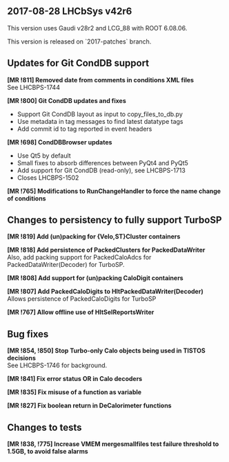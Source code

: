 2017-08-28 LHCbSys v42r6
---
This version uses Gaudi v28r2 and LCG_88 with ROOT 6.08.06.
<p>
This version is released on `2017-patches` branch. 


## Updates for Git CondDB support
**[MR !811] Removed date from comments in conditions XML files**  
See LHCBPS-1744

**[MR !800] Git CondDB updates and fixes**  
- Support Git CondDB layout as input to copy_files_to_db.py  
- Use metadata in tag messages to find latest datatype tags  
- Add commit id to tag reported in event headers  

**[MR !698] CondDBBrowser updates**  
- Use Qt5 by default  
- Small fixes to absorb differences between PyQt4 and PyQt5  
- Add support for Git CondDB (read-only), see LHCBPS-1713  
- Closes LHCBPS-1502  

**[MR !765] Modifications to RunChangeHandler to force the name change of conditions**  

## Changes to persistency to fully support TurboSP
**[MR !819] Add (un)packing for {Velo,ST}Cluster containers**  

**[MR !818] Add persistence of PackedClusters for PackedDataWriter**  
Also, add packing support for PackedCaloAdcs for PackedDataWriter(Decoder) for TurboSP.

**[MR !808] Add support for (un)packing CaloDigit containers**  
    
**[MR !807] Add PackedCaloDigits to HltPackedDataWriter(Decoder)**  
Allows persistence of PackedCaloDigits for TurboSP

**[MR !767] Allow offline use of HltSelReportsWriter**  


## Bug fixes
**[MR !854, !850] Stop Turbo-only Calo objects being used in TISTOS decisions**  
See LHCBPS-1746 for background.

**[MR !841] Fix error status OR in Calo decoders**  

**[MR !835] Fix misuse of a function as variable**  

**[MR !827] Fix boolean return in DeCalorimeter functions**  


## Changes to tests

**[MR !838, !775] Increase VMEM mergesmallfiles test failure threshold to 1.5GB, to avoid false alarms**  
